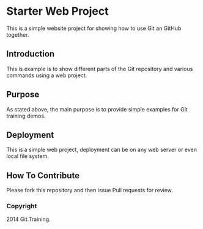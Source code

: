 # Starter Web Project

This is a simple website project for showing how to use Git an GitHub together.

## Introduction

This is example is to show different parts of the Git repository and various commands using a web project. 

## Purpose

As stated above, the main purpose is to provide simple examples for Git training demos. 

## Deployment

This is a simple web project, deployment can be on any web server or even local file system.

## How To Contribute

Please fork this repository and then issue Pull requests for review.

### Copyright

2014 Git.Training.